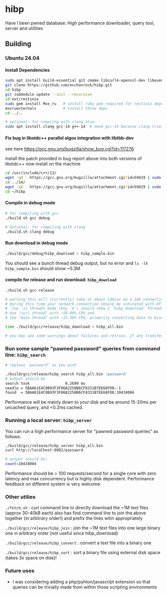 # hibp
Have I been pwned database: High performance downloader, query tool, server and utilities

## Building

### Ubuntu 24.04

#### Install Dependencies
```bash
sudo apt install build-essential git cmake libcurl4-openssl-dev libevent-dev ruby libtbb-dev
git clone https://github.com/oschonrock/hibp.git
cd hibp
git submodule update --init --recursive
cd ext/restinio
sudo gem install Mxx_ru   # install ruby gem required for restinio dependency installation
mxxruexternals            # install those deps
cd ../..

# optional: for compilng with clang also:
sudo apt install clang gcc-14 g++-14  # need gcc-14 because clang tries to use its stdlibc++ version

```

#### Fix bug in libstdc++ parallel algos integration with libtbb-dev
see here
https://gcc.gnu.org/bugzilla/show_bug.cgi?id=117276

install the patch provided in bug report above into both versions of libstdc++ now install on the machine

```bash
cd /usr/include/c++/13/
wget -qO - https://gcc.gnu.org/bugzilla/attachment.cgi?id=59419 | sudo patch --backup --strip 5
cd ../14/
wget -qO - https://gcc.gnu.org/bugzilla/attachment.cgi?id=59419 | sudo patch --backup --strip 5
cd ~/hibp
```

#### Compile in debug mode
```bash
# for compiling with gcc
./build.sh gcc debug

# Optional: for compiling with clang
./build.sh clang debug

```

#### Run download in debug mode 
```bash
./build/gcc/debug/hibp_download > hibp_sample.bin
```
You should see a bunch thread debug output, but no error and  `ls -lh hibp_sample.bin` should show ~5.3M

#### compile for release and run download: `hibp_download`
```bash
./build.sh gcc release

# warning this will (currently) take at about 13mins on a 1Gb connection and consume ~21GB of disk space
# during this time your network connection should be saturated with HTTP2 multiplexed requests
# `top` in threads mode (key `H`) should show 2 `hibp_download` threads.
# One "curl thread" with ~50-80% CPU and
# the "main thread" with ~15-30% CPU, primarily converting data to binary and writing to disk

time ./build/gcc/release/hibp_download > hibp_all.bin

# you may see some warnings about failures and retries. If any transfers fails after 10 retries, programme will abort.
```

### Run some sample "pawned password" queries from command line: `hibp_search`
```bash
# replace 'password' as you wish

./build/gcc/release/hibp_search hibp_all.bin 'password'
# output should be 
search took                0.2699 ms
needle = 5BAA61E4C9B93F3F0682250B6CF8331B7EE68FD8:-1
found  = 5BAA61E4C9B93F3F0682250B6CF8331B7EE68FD8:10434004
```
Performance will be mainly down to your disk and be around 15-20ms per uncached query, and <0.2ms cached.

### Running a local server: `hibp_server`

You can run a high performance server for "pawned password queries" as follows:
```bash
./build/gcc/release/hibp_server hibp_all.bin
curl http://localhost:8082/password

# output should be:
count=10434004
```
Performance should be > 100 requests/second for a single core with zero latency and max concurrency but is highly disk dependent. 
Performance feedback on different system is very welcome. 

### Other utilies

`./fetch.sh` : curl command line to directly download the ~1M text files (approx 30-40kB each)
               also has find command line to join the above together (in arbitrary order!) and prefix the lines witin appropriately

`./build/gcc/release/hibp_join`    : join the ~1M text files into one large binary one in arbitrary order (not useful since hibp_download)

`./build/gcc/release/hibp_convert` : convert a text file into a binary one

`./build/gcc/release/hibp_sort`    : sort a binary file using external disk space (takes 3x space on disk)!

### Future uses

- I was considering adding a php/pyhton/javascript extension so that queries can be trivially made from within those scripting environments
